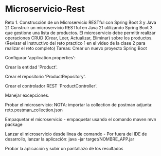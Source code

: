 # Microservicio-Rest
Reto 1. Construcción de un Microservicio RESTful con Spring Boot 3 y Java 21
Construir un microservicio RESTful en Java 21 utilizando Spring Boot 3 que gestione una lista de productos. El microservicio debe permitir realizar operaciones CRUD (Crear, Leer, Actualizar, Eliminar) sobre los productos. (Revisar el Instructivo del reto practico 1 en el video de la clase 2 para realizar el reto completo)
Tareas:
Crear un nuevo proyecto Spring Boot

Configurar 'application.properties':

Crear la entidad 'Product'.

Crear el repositorio 'ProductRepository'.

Crear el controlador REST 'ProductController'.

Manejar excepciones.

Probar el microservicio: NOTA: importar la collection de postman adjunta: reto.postman_collection.json

Empaquetar el microservicio - empaquetar usando el comando maven mvn package

Lanzar el microservicio desde linea de comando - Por fuera del IDE de desarrollo, lanzar la aplicación: java -jar target/NOMBRE_APP.jar

Probar la aplicación y subir un pantallazo de los resultados
